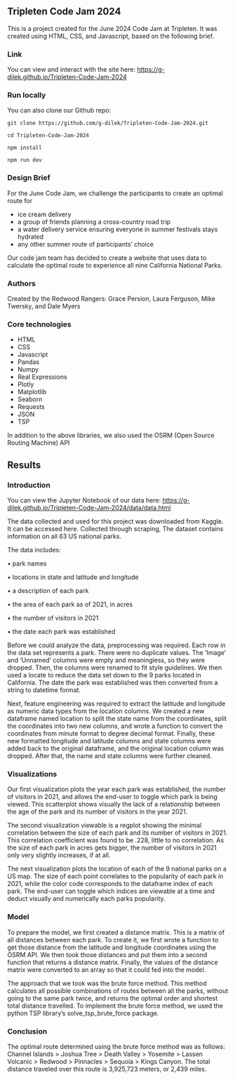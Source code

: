 ## Tripleten Code Jam 2024

This is a project created for the June 2024 Code Jam at Tripleten. It was created using HTML, CSS, and Javascript, based on the following brief.

### Link

You can view and interact with the site here: https://g-dilek.github.io/Tripleten-Code-Jam-2024

### Run locally

You can also clone our Github repo:

`git clone https://github.com/g-dilek/Tripleten-Code-Jam-2024.git`

`cd Tripleten-Code-Jam-2024`

`npm install`

`npm run dev`

### Design Brief

For the June Code Jam, we challenge the participants to create an optimal route for

- ice cream delivery
- a group of friends planning a cross-country road trip
- a water delivery service ensuring everyone in summer festivals stays hydrated
- any other summer route of participants’ choice

Our code jam team has decided to create a website that uses data to calculate the optimal route to experience all nine California National Parks.

### Authors

Created by the Redwood Rangers: Grace Persion, Laura Ferguson, Mike Twersky, and Dale Myers

### Core technologies

- HTML
- CSS
- Javascript
- Pandas
- Numpy
- Real Expressions
- Plotly
- Matplotlib
- Seaborn
- Requests
- JSON
- TSP

In addition to the above libraries, we also used the OSRM (Open Source Routing Machine) API

## Results

### Introduction

You can view the Jupyter Notebook of our data here: https://g-dilek.github.io/Tripleten-Code-Jam-2024/data/data.html

The data collected and used for this project was downloaded from Kaggle. It can be accessed here. Collected through scraping, The dataset contains information on all 63 US national parks.

The data includes:

• park names

• locations in state and latitude and longitude

• a description of each park

• the area of each park as of 2021, in acres

• the number of visitors in 2021

• the date each park was established

Before we could analyze the data, preprocessing was required. Each row in the data set represents a park. There were no duplicate values. The ‘Image’ and ‘Unnamed’ columns were empty and meaningless, so they were dropped. Then, the columns were renamed to fit style guidelines. We then used a locate to reduce the data set down to the 9 parks located in California. The date the park was established was then converted from a string to datetime format.

Next, feature engineering was required to extract the latitude and longitude as numeric data types from the location columns. We created a new dataframe named location to split the state name from the coordinates, split the coordinates into two new columns, and wrote a function to convert the coordinates from minute format to degree decimal format. Finally, these new formatted longitude and latitude columns and state columns were added back to the original dataframe, and the original location column was dropped.
After that, the name and state columns were further cleaned.

### Visualizations

Our first visualization plots the year each park was established, the number of visitors in 2021, and allows the end-user to toggle which park is being viewed. This scatterplot shows visually the lack of a relationship between the age of the park and its number of visitors in the year 2021.

The second visualization viewable is a regplot showing the minimal correlation between the size of each park and its number of visitors in 2021. This correlation coefficient was found to be .228, little to no correlation. As the size of each park in acres gets bigger, the number of visitors in 2021 only very slightly increases, if at all.

The next visualization plots the location of each of the 9 national parks on a US map. The size of each point correlates to the popularity of each park in 2021, while the color code corresponds to the dataframe index of each park. The end-user can toggle which indices are viewable at a time and deduct visually and numerically each parks popularity.

### Model

To prepare the model, we first created a distance matrix. This is a matrix of all distances between each park. To create it, we first wrote a function to get those distance from the latitude and longitude coordinates using the OSRM API. We then took those distances and put them into a second function that returns a distance matrix. Finally, the values of the distance matrix were converted to an array so that it could fed into the model.

The approach that we took was the brute force method. This method calculates all possible combinations of routes between all the parks, without going to the same park twice, and returns the optimal order and shortest total distance travelled. To implement the brute force method, we used the python TSP library’s solve_tsp_brute_force package.

### Conclusion

The optimal route determined using the brute force method was as follows:
Channel Islands > Joshua Tree > Death Valley > Yosemite > Lassen Volcanic > Redwood > Pinnacles > Sequoia > Kings Canyon.
The total distance traveled over this route is 3,925,723 meters, or 2,439 miles.
